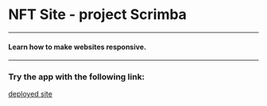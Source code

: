 # NFT Site - project Scrimba

---

#### Learn how to make websites responsive.

---

### Try the app with the following link:
[deployed site](https://nft-site-jan-blaska-scrimba-projects.netlify.app/)
